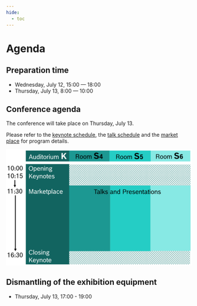 ```yaml
---
hide:
  - toc
---
```


# Agenda

## Preparation time

- Wednesday, July 12, 15:00  — 18:00
- Thursday, July 13, 8:00 — 10:00

## Conference agenda

The conference will take place on Thursday, July 13.

Please refer to the [keynote schedule](/embedded-linux/keynotes), the [talk
schedule](/embedded-linux/talks) and the [market
place](/embedded-linux/market_place) for program details.

![Conference program](images/program_image.svg)

## Dismantling of the exhibition equipment

- Thursday, July 13, 17:00 - 19:00
